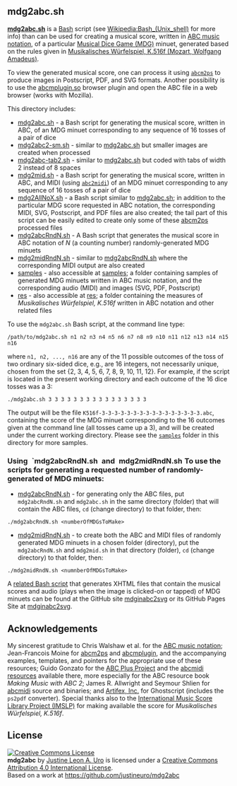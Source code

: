 ## mdg2abc.sh

[**mdg2abc.sh**](https://github.com/justineuro/mdg2abc) is a [Bash](https://www.gnu.org/software/bash/) script (see [Wikipedia:Bash\_(Unix_shell)](https://en.wikipedia.org/wiki/Bash_%28Unix_shell%29) for more info) than can be used for creating a musical score, written in [ABC music notation](http://www.abcnotation.com), of a particular [Musical Dice Game (MDG)](https://en.wikipedia.org/wiki/Musikalisches_W%C3%BCrfelspiel) minuet, generated based on the rules given in  [Musikalisches Würfelspiel, K.516f (Mozart, Wolfgang Amadeus)](http://imslp.org/wiki/Musikalisches_W%C3%BCrfelspiel,_K.516f_(Mozart,_Wolfgang_Amadeus)). 
 
To view the generated musical score, one can process it using [`abcm2ps`](http://moinejf.free.fr/) to produce images in Postscript, PDF, and SVG formats.  Another possibility is to use the [abcmplugin.so](http://moinejf.free.fr/) browser plugin and open the ABC file in a web browser (works with Mozilla). 

This directory includes:

- [mdg2abc.sh](./mdg2abc.sh) - a Bash script for generating the musical score, written in ABC, of an MDG minuet corresponding to any sequence of 16 tosses of a pair of dice
- [mdg2abc2-sm.sh](./mdginabc2svg-sm.sh) - similar to [mdg2abc.sh](./mdg2abc.sh) but smaller images are created when processed
- [mdg2abc-tab2.sh](./mdg2abc-tab2.sh) - similar to [mdg2abc.sh](./mdg2abc.sh) but coded with tabs of width 2 instead of 8 spaces
- [mdg2mid.sh](./mdg2mid.sh) - a Bash script for generating the musical score, written in ABC, and MIDI (using [`abc2midi`](http://abc.sourceforge.net/abcMIDI)) of an MDG minuet corresponding to any sequence of 16 tosses of a pair of dice
- [mdg2AllNoX.sh](./mdg2AllNoX.sh) - a Bash script similar to [mdg2abc.sh](./mdg2abc.sh); in addition to the particular MDG score requested in ABC notation, the corresponding MIDI, SVG, Postscript, and PDF files are also created;  the tail part of this script can be easily edited to create only some of these [abcm2ps](http://moinejf.free.fr/) processed files
- [mdg2abcRndN.sh](./mdg2abcRndN.sh) - A Bash script that generates the musical score in ABC notation of *N* (a counting number) randomly-generated MDG minuets
- [mdg2midRndN.sh](./mdg2midRndN.sh) - similar to [mdg2abcRndN.sh](./mdg2abcRndN.sh) where the corresponding MIDI output are also created 
- [samples](./samples) - also accessible at [samples](https://justineuro.github.io/mdg2abc/samples/); a folder containing samples of generated MDG minuets written in ABC music notation, and the corresponding audio (MIDI) and images (SVG, PDF, Postscript)
- [res](./res) - also accessible at [res](https://justineuro.github.io/mdginabc2svg/res/); a folder containing the measures of *Musikalisches Würfelspiel, K.516f* written in ABC notation and other related files 

To use the `mdg2abc.sh` Bash script, at the command line type:

```
/path/to/mdg2abc.sh n1 n2 n3 n4 n5 n6 n7 n8 n9 n10 n11 n12 n13 n14 n15 n16
```
    
where `n1, n2, ..., n16` are any of the 11 possible outcomes of the toss of two ordinary six-sided dice, e.g., are 16 integers, not necessarily unique, chosen from the set {2, 3, 4, 5, 6, 7, 8, 9, 10, 11, 12}.  For example, if the script is located in the present working directory and each outcome of the 16 dice tosses was a 3:

```
./mdg2abc.sh 3 3 3 3 3 3 3 3 3 3 3 3 3 3 3 3
```
The output will be the file `K516f-3-3-3-3-3-3-3-3-3-3-3-3-3-3-3-3.abc`, containing the score of the MDG minuet corresponding to the 16 outcomes given at the command line (all tosses came up a 3), and will be created under the current working directory.  Please see the [`samples`](./samples/index.md) folder in this directory for more samples.

### Using <span style="background: white; width: auto; display:inline-block; padding-left:1%; padding-right:1%"> `mdg2abcRndN.sh </span> and <span style="background: white; width: auto; display:inline-block; padding-left:1%; padding-right:1%"> mdg2midRndN.sh </span>To use the scripts for generating a requested number of randomly-generated of MDG minuets: 

* [mdg2abcRndN.sh](./mdg2abcRndN.sh) - for generating only the ABC files, put `mdg2abcRndN.sh` and `mdg2abc.sh` in the same directory (folder) that will contain the ABC files, `cd` (change directory) to that folder, then: 

```
./mdg2abcRndN.sh <numberOfMDGsToMake>
```
* [mdg2midRndN.sh](./mdg2midRndN.sh) - to create both the ABC and MIDI files of randomly generated MDG minuets in a chosen folder (directory), put the `mdg2abcRndN.sh` and `mdg2mid.sh` in that directory (folder), `cd` (change directory) to that folder, then:
 
```
./mdg2midRndN.sh <numnberOfMDGsToMake>
```

A [related Bash script](https://github.com/justineuro/mdginabc2svg) that generates XHTML files that contain the musical scores and audio (plays when the image is clicked-on or tapped) of MDG minuets can be found at the GitHub site [mdginabc2svg](https://github.com/justineuro/mdginabc2svg) or its GitHub Pages Site at [mdginabc2svg](https://justineuro.github.io/mdginabc2svg/).


## Acknowledgements
My sincerest gratitude to Chris Walshaw et al. for the [ABC music notation](http://www.abcnotation.com);  Jean-Francois Moine for [abcm2ps](http://moinejf.free.fr/) and [abcmplugin](http://moinejf.free.fr/), and the accompanying examples, templates, and pointers for the appropriate use of these resources;  Guido Gonzato for the [ABC Plus Project](http://abcplus.sourceforge.net/) and the [abcmidi resources](http://abcplus.sourceforge.net/#abcMIDI) available there, more especially for the ABC resource book *Making Music with ABC 2*; James R. Allwright and Seymour Shlien for [abcmidi](http://abc.sourceforge.net/abcMIDI) source and binaries; and [Artifex, Inc.](https://artifex.com) for Ghostscript (includes the `ps2pdf` converter).  Special thanks also to the [International Music Score Library Project (IMSLP)](http://imslp.org/) for making available the score for *Musikalisches Würfelspiel, K.516f*.

## License
<a rel="license" href="http://creativecommons.org/licenses/by/4.0/"><img alt="Creative Commons License" style="border-width:0" src="https://i.creativecommons.org/l/by/4.0/80x15.png" /></a><br /><span xmlns:dct="http://purl.org/dc/terms/" property="dct:title"><b>mdg2abc</b></span> by <a xmlns:cc="http://creativecommons.org/ns#" href="https://github.com/justineuro/mdg2abc" property="cc:attributionName" rel="cc:attributionURL">Justine Leon A. Uro</a> is licensed under a <a rel="license" href="http://creativecommons.org/licenses/by/4.0/">Creative Commons Attribution 4.0 International License</a>.<br />Based on a work at <a xmlns:dct="http://purl.org/dc/terms/" href="https://github.com/justineuro/mdginabc2svg" rel="dct:source">https://github.com/justineuro/mdg2abc</a>